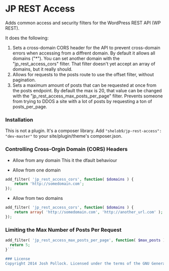 JP REST Access
=====================
Adds common access and security filters for the WordPress REST API (WP REST).

It does the following:
1) Sets a cross-domain CORS header for the API to prevent cross-domain errors when accessing from a diffrent domain. By default it allows all domains ("*"). You can set another domain with the "jp_rest_access_cors" filter. That filter doesn't yet accept an array of domains, but it really should.
2) Allows for requests to the posts route to use the offset filter, without pagination.
3) Sets a maximum amount of posts that can be requested at once from the posts endpoint. By default the max is 20, that value can be changed with the "jp_rest_access_max_posts_per_page" filter. Prevents someone from trying to DDOS a site with a lot of posts by requesting a ton of posts_per_page.


### Installation
This is not a plugin. It's a composer library. Add `"shelob9/jp-rest-access": "dev-master"` to your site/plugin/theme's composer.json. 

### Controlling Cross-Orgin Domain (CORS) Headers
* Allow from any domain
This it the dfault behaviour

* Allow from one domain
```php
add_filter( 'jp_rest_access_cors', function( $domains ) {
	return 'http://somedomain.com';
});
```

* Allow from two domains
```php
add_filter( 'jp_rest_access_cors', function( $domains ) {
	return array( 'http://somedomain.com', 'http://another_url.com' );
});
```

### Limiting the Max Number of Posts Per Request
```php
add_filter( 'jp_rest_access_max_posts_per_page', function( $max_posts ) {
  return 5;
}```

### License
Copyright 2014 Josh Pollock. Licensed under the terms of the GNU General public license version 2. Please share with your neighbor.
